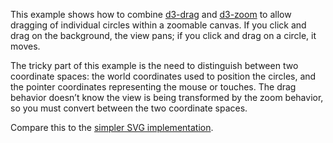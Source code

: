 This example shows how to combine [d3-drag](https://github.com/d3/d3-drag) and [d3-zoom](https://github.com/d3/d3-zoom) to allow dragging of individual circles within a zoomable canvas. If you click and drag on the background, the view pans; if you click and drag on a circle, it moves.

The tricky part of this example is the need to distinguish between two coordinate spaces: the world coordinates used to position the circles, and the pointer coordinates representing the mouse or touches. The drag behavior doesn’t know the view is being transformed by the zoom behavior, so you must convert between the two coordinate spaces.

Compare this to the [simpler SVG implementation](/mbostock/3127661b6f13f9316be745e77fdfb084).
